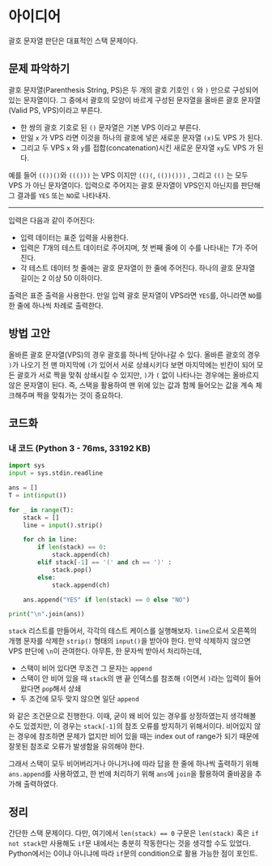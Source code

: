 # 아이디어
괄호 문자열 판단은 대표적인 스택 문제이다.

## 문제 파악하기
괄호 문자열(Parenthesis String, PS)은 두 개의 괄호 기호인 `(` 와 `)` 만으로 구성되어 있는 문자열이다. 그 중에서 괄호의 모양이 바르게 구성된 문자열을 올바른 괄호 문자열(Valid PS, VPS)이라고 부른다.
- 한 쌍의 괄호 기호로 된 `()` 문자열은 기본 VPS 이라고 부른다.
- 만일 `x` 가 VPS 라면 이것을 하나의 괄호에 넣은 새로운 문자열 `(x)`도 VPS 가 된다.
- 그리고 두 VPS `x` 와 `y`를 접합(concatenation)시킨 새로운 문자열 `xy`도 VPS 가 된다.

예를 들어 `(())()`와 `((()))` 는 VPS 이지만 `(()(`, `(())()))` , 그리고 `(()` 는 모두 VPS 가 아닌 문자열이다. 입력으로 주어지는 괄호 문자열이 VPS인지 아닌지를 판단해 그 결과를 `YES` 또는 `NO`로 나타내자.

---

입력은 다음과 같이 주어진다:
- 입력 데이터는 표준 입력을 사용한다.
- 입력은 $T$개의 테스트 데이터로 주어지며, 첫 번째 줄에 이 수를 나타내는 $T$가 주어진다.
- 각 테스트 데이터 첫 줄에는 괄호 문자열이 한 줄에 주어진다. 하나의 괄호 문자열 길이는 2 이상 50 이하이다.

출력은 표준 출력을 사용한다. 만일 입력 괄호 문자열이 VPS라면 `YES`를, 아니라면 `NO`를 한 줄에 하나씩 차례로 출력한다.

## 방법 고안
올바른 괄호 문자열(VPS)의 경우 괄호를 하나씩 닫아나갈 수 있다. 올바른 괄호의 경우 `)`가 나오기 전 맨 마지막에 `(`가 있어서 서로 상쇄시키다 보면 마지막에는 빈칸이 되어 모든 괄호가 서로 짝을 맞춰 상쇄시킬 수 있지만, `)`가 `(` 없이 나타나는 경우에는 올바르지 않은 문자열이 된다. 즉, 스택을 활용하여 맨 위에 있는 값과 함께 들어오는 값을 계속 체크해주며 짝을 맞춰가는 것이 중요하다.

## 코드화
### 내 코드 (Python 3 - 76ms, 33192 KB)
```python
import sys
input = sys.stdin.readline

ans = []
T = int(input())

for _ in range(T):
    stack = []
    line = input().strip()

    for ch in line:
        if len(stack) == 0:
            stack.append(ch)
        elif stack[-1] == '(' and ch == ')' :
            stack.pop()
        else:
            stack.append(ch)

    ans.append("YES" if len(stack) == 0 else "NO")

print("\n".join(ans))
```

`stack` 리스트를 만들어서, 각각의 테스트 케이스를 실행해보자. `line`으로서 오른쪽의 개행 문자를 삭제한 `strip()` 형태의 `input()`을 받아야 한다. 만약 삭제하지 않으면 VPS 판단에 `\n`이 관여한다. 아무튼, 한 문자씩 받아서 처리하는데,
- 스택이 비어 있다면 무조건 그 문자는 `append`
- 스택이 안 비어 있을 때 `stack`의 맨 끝 인덱스를 참조해 `(`이면서 `)`라는 입력이 들어왔다면 `pop`해서 상쇄
- 두 조건에 모두 맞지 않으면 일단 `append`

와 같은 조건문으로 진행한다. 이때, 굳이 왜 비어 있는 경우를 상정하였는지 생각해볼 수도 있겠지만, 이 경우는 `stack[-1]`의 참조 오류를 방지하기 위해서이다. 비어있지 않는 경우에 참조하면 문제가 없지만 비어 있을 때는 index out of range가 되기 때문에 잘못된 참조로 오류가 발생함을 유의해야 한다.

그래서 스택이 모두 비어버리거나 아니거나에 따라 답을 한 줄에 하나씩 출력하기 위해 `ans.append`를 사용하였고, 한 번에 처리하기 위해 `ans`에 `join`을 활용하여 줄바꿈을 추가해 출력하였다.

## 정리
간단한 스택 문제이다. 다만, 여기에서 `len(stack) == 0` 구문은 `len(stack)` 혹은 `if not stack`만 사용해도 `if`문 내에서는 충분히 작동한다는 것을 생각할 수도 있었다. Python에서는 0이냐 아니냐에 따라 `if`문의 condition으로 활용 가능한 점이 포인트.
